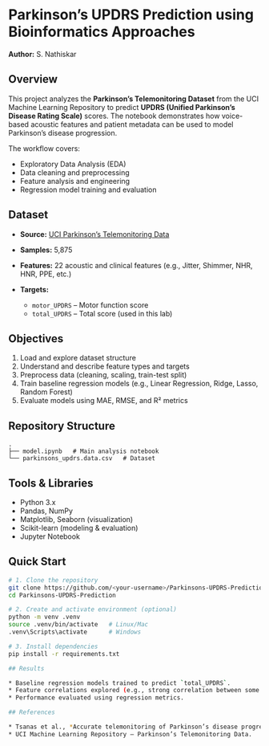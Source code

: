 # Parkinson’s UPDRS Prediction using Bioinformatics Approaches

**Author:** S. Nathiskar 

## Overview

This project analyzes the **Parkinson’s Telemonitoring Dataset** from the UCI Machine Learning Repository to predict **UPDRS (Unified Parkinson’s Disease Rating Scale)** scores. The notebook demonstrates how voice-based acoustic features and patient metadata can be used to model Parkinson’s disease progression.

The workflow covers:

* Exploratory Data Analysis (EDA)
* Data cleaning and preprocessing
* Feature analysis and engineering
* Regression model training and evaluation

## Dataset

* **Source:** [UCI Parkinson’s Telemonitoring Data](https://archive.ics.uci.edu/dataset/189/parkinsons+telemonitoring)
* **Samples:** 5,875
* **Features:** 22 acoustic and clinical features (e.g., Jitter, Shimmer, NHR, HNR, PPE, etc.)
* **Targets:**

  * `motor_UPDRS` – Motor function score
  * `total_UPDRS` – Total score (used in this lab)

## Objectives

1. Load and explore dataset structure
2. Understand and describe feature types and targets
3. Preprocess data (cleaning, scaling, train-test split)
4. Train baseline regression models (e.g., Linear Regression, Ridge, Lasso, Random Forest)
5. Evaluate models using MAE, RMSE, and R² metrics

## Repository Structure

```
.
├── model.ipynb   # Main analysis notebook
└── parkinsons_updrs.data.csv   # Dataset
```

## Tools & Libraries

* Python 3.x
* Pandas, NumPy
* Matplotlib, Seaborn (visualization)
* Scikit-learn (modeling & evaluation)
* Jupyter Notebook

## Quick Start

```bash
# 1. Clone the repository
git clone https://github.com/<your-username>/Parkinsons-UPDRS-Prediction.git
cd Parkinsons-UPDRS-Prediction

# 2. Create and activate environment (optional)
python -m venv .venv
source .venv/bin/activate   # Linux/Mac
.venv\Scripts\activate      # Windows

# 3. Install dependencies
pip install -r requirements.txt

## Results

* Baseline regression models trained to predict `total_UPDRS`.
* Feature correlations explored (e.g., strong correlation between some jitter/shimmer measures and UPDRS).
* Performance evaluated using regression metrics.

## References

* Tsanas et al., *Accurate telemonitoring of Parkinson’s disease progression by noninvasive speech tests*, IEEE Biomedical Engineering, 2010.
* UCI Machine Learning Repository – Parkinson’s Telemonitoring Data.


